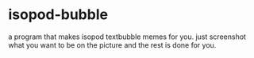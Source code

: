 # isopod-bubble
a program that makes isopod textbubble memes for you. 
just screenshot what you want to be on the picture and the rest is done for you.
